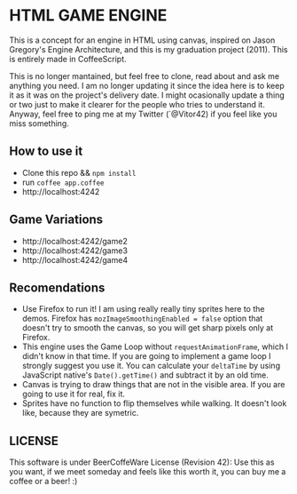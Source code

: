 HTML GAME ENGINE
================

This is a concept for an engine in HTML using canvas, inspired on Jason Gregory's Engine Architecture, and this is my graduation project (2011). This is entirely made in CoffeeScript.

This is no longer mantained, but feel free to clone, read about and ask me anything you need. I am no longer updating it since the idea here is to keep it as it was on the project's delivery date. I might ocasionally update a thing or two just to make it clearer for the people who tries to understand it. Anyway, feel free to ping me at my Twitter (`@Vitor42) if you feel like you miss something.

## How to use it

- Clone this repo && `npm install`
- run `coffee app.coffee`
- http://localhost:4242

## Game Variations

- http://localhost:4242/game2
- http://localhost:4242/game3
- http://localhost:4242/game4

## Recomendations

- Use Firefox to run it! I am using really really tiny sprites here to the demos. Firefox has `mozImageSmoothingEnabled = false` option that doesn't try to smooth the canvas, so you will get sharp pixels only at Firefox.
- This engine uses the Game Loop without `requestAnimationFrame`, which I didn't know in that time. If you are going to implement a game loop I strongly suggest you use it. You can calculate your `deltaTime` by using JavaScript native's `Date().getTime()` and subtract it by an old time.
- Canvas is trying to draw things that are not in the visible area. If you are going to use it for real, fix it.
- Sprites have no function to flip themselves while walking. It doesn't look like, because they are symetric.

## LICENSE
This software is under BeerCoffeWare License (Revision 42):
Use this as you want, if we meet someday and feels like this worth it, you can buy me a coffee or a beer! :)
